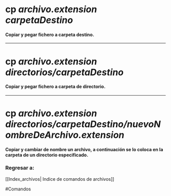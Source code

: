 # cp *archivo.extension* *carpetaDestino*
#### Copiar y pegar fichero a carpeta destino.
---
# cp *archivo.extension* *directorios/carpetaDestino*
#### Copiar y pegar fichero a carpeta de directorio.
---
# cp *archivo.extension* *directorios/carpetaDestino/nuevoNombreDeArchivo.extension*
#### Copiar y cambiar de nombre un archivo, a continuación se lo coloca en la carpeta de un directorio especificado.

### Regresar a: 
[[Index_archivos| Indice de comandos de archivos]]

#Comandos 
